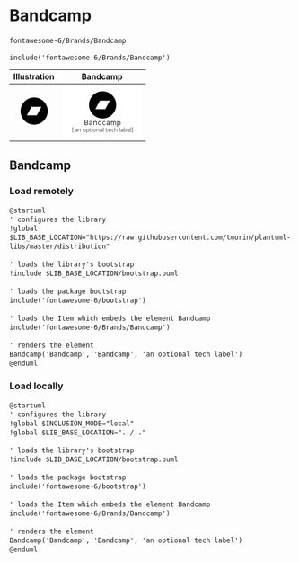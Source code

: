 # Bandcamp


```text
fontawesome-6/Brands/Bandcamp
```

```text
include('fontawesome-6/Brands/Bandcamp')
```



| Illustration | Bandcamp |
| :---: | :---: |
| ![illustration for Illustration](../../fontawesome-6/Brands/Bandcamp.png) | ![illustration for Bandcamp](../../fontawesome-6/Brands/Bandcamp.Local.png) |




## Bandcamp

### Load remotely
```plantuml
@startuml
' configures the library
!global $LIB_BASE_LOCATION="https://raw.githubusercontent.com/tmorin/plantuml-libs/master/distribution"

' loads the library's bootstrap
!include $LIB_BASE_LOCATION/bootstrap.puml

' loads the package bootstrap
include('fontawesome-6/bootstrap')

' loads the Item which embeds the element Bandcamp
include('fontawesome-6/Brands/Bandcamp')

' renders the element
Bandcamp('Bandcamp', 'Bandcamp', 'an optional tech label')
@enduml
```

### Load locally
```plantuml
@startuml
' configures the library
!global $INCLUSION_MODE="local"
!global $LIB_BASE_LOCATION="../.."

' loads the library's bootstrap
!include $LIB_BASE_LOCATION/bootstrap.puml

' loads the package bootstrap
include('fontawesome-6/bootstrap')

' loads the Item which embeds the element Bandcamp
include('fontawesome-6/Brands/Bandcamp')

' renders the element
Bandcamp('Bandcamp', 'Bandcamp', 'an optional tech label')
@enduml
```

